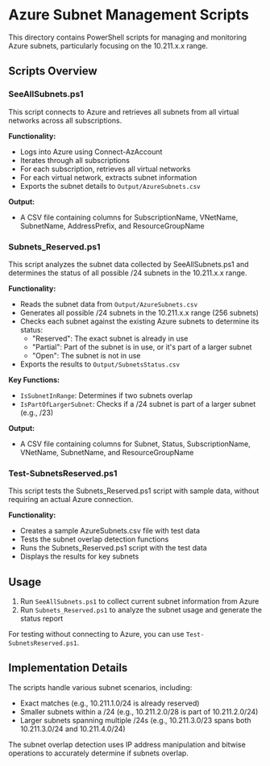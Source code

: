 # Azure Subnet Management Scripts

This directory contains PowerShell scripts for managing and monitoring Azure subnets, particularly focusing on the 10.211.x.x range.

## Scripts Overview

### SeeAllSubnets.ps1

This script connects to Azure and retrieves all subnets from all virtual networks across all subscriptions.

**Functionality:**
- Logs into Azure using Connect-AzAccount
- Iterates through all subscriptions
- For each subscription, retrieves all virtual networks
- For each virtual network, extracts subnet information
- Exports the subnet details to `Output/AzureSubnets.csv`

**Output:**
- A CSV file containing columns for SubscriptionName, VNetName, SubnetName, AddressPrefix, and ResourceGroupName

### Subnets_Reserved.ps1

This script analyzes the subnet data collected by SeeAllSubnets.ps1 and determines the status of all possible /24 subnets in the 10.211.x.x range.

**Functionality:**
- Reads the subnet data from `Output/AzureSubnets.csv`
- Generates all possible /24 subnets in the 10.211.x.x range (256 subnets)
- Checks each subnet against the existing Azure subnets to determine its status:
  - "Reserved": The exact subnet is already in use
  - "Partial": Part of the subnet is in use, or it's part of a larger subnet
  - "Open": The subnet is not in use
- Exports the results to `Output/SubnetsStatus.csv`

**Key Functions:**
- `IsSubnetInRange`: Determines if two subnets overlap
- `IsPartOfLargerSubnet`: Checks if a /24 subnet is part of a larger subnet (e.g., /23)

**Output:**
- A CSV file containing columns for Subnet, Status, SubscriptionName, VNetName, SubnetName, and ResourceGroupName

### Test-SubnetsReserved.ps1

This script tests the Subnets_Reserved.ps1 script with sample data, without requiring an actual Azure connection.

**Functionality:**
- Creates a sample AzureSubnets.csv file with test data
- Tests the subnet overlap detection functions
- Runs the Subnets_Reserved.ps1 script with the test data
- Displays the results for key subnets

## Usage

1. Run `SeeAllSubnets.ps1` to collect current subnet information from Azure
2. Run `Subnets_Reserved.ps1` to analyze the subnet usage and generate the status report

For testing without connecting to Azure, you can use `Test-SubnetsReserved.ps1`.

## Implementation Details

The scripts handle various subnet scenarios, including:
- Exact matches (e.g., 10.211.1.0/24 is already reserved)
- Smaller subnets within a /24 (e.g., 10.211.2.0/28 is part of 10.211.2.0/24)
- Larger subnets spanning multiple /24s (e.g., 10.211.3.0/23 spans both 10.211.3.0/24 and 10.211.4.0/24)

The subnet overlap detection uses IP address manipulation and bitwise operations to accurately determine if subnets overlap.
